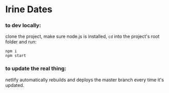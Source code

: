 # Irine Dates

### to dev locally:
clone the project,
make sure node.js is installed,
`cd` into the project's root folder and run:
```
npm i
npm start
```
### to update the real thing:
netlify automatically rebuilds and deploys the master branch every time it's updated.
